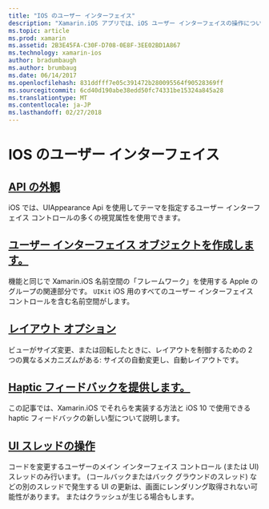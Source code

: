 ```yaml
---
title: "IOS のユーザー インターフェイス"
description: "Xamarin.iOS アプリでは、iOS ユーザー インターフェイスの操作について説明します。"
ms.topic: article
ms.prod: xamarin
ms.assetid: 2B3E45FA-C30F-D708-0E8F-3EE02BD1A867
ms.technology: xamarin-ios
author: bradumbaugh
ms.author: brumbaug
ms.date: 06/14/2017
ms.openlocfilehash: 831ddfff7e05c391472b280095564f90528369ff
ms.sourcegitcommit: 6cd40d190abe38edd50fc74331be15324a845a28
ms.translationtype: MT
ms.contentlocale: ja-JP
ms.lasthandoff: 02/27/2018
---
```

# <a name="user-interface-in-ios"></a>IOS のユーザー インターフェイス

## <a name="appearance-apiintroduction-to-the-appearance-apimd"></a>[API の外観](introduction-to-the-appearance-api.md)

iOS では、UIAppearance Api を使用してテーマを指定するユーザー インターフェイス コントロールの多くの視覚属性を使用できます。

## <a name="creating-user-interface-objectsiosuser-interfaceios-uicreating-ui-objectsmd"></a>[ユーザー インターフェイス オブジェクトを作成します。](~/ios/user-interface/ios-ui/creating-ui-objects.md)

機能と同じで Xamarin.iOS 名前空間の「フレームワーク」を使用する Apple のグループの関連部分です。 `UIKit` iOS 用のすべてのユーザー インターフェイス コントロールを含む名前空間がします。

## <a name="layout-optionsiosuser-interfaceios-uilayout-optionsmd"></a>[レイアウト オプション](~/ios/user-interface/ios-ui/layout-options.md)

ビューがサイズ変更、または回転したときに、レイアウトを制御するための 2 つの異なるメカニズムがある: サイズの自動変更し、自動レイアウトです。

## <a name="providing-haptic-feedbackiosuser-interfaceios-uihaptic-feedbackmd"></a>[Haptic フィードバックを提供します。](~/ios/user-interface/ios-ui/haptic-feedback.md)

この記事では、Xamarin.iOS でそれらを実装する方法と iOS 10 で使用できる haptic フィードバックの新しい型について説明します。

## <a name="working-with-the-ui-threadiosuser-interfaceios-uiui-threadmd"></a>[UI スレッドの操作](~/ios/user-interface/ios-ui/ui-thread.md)

コードを変更するユーザーのメイン インターフェイス コントロール (または UI) スレッドのみ行います。 (コールバックまたはバック グラウンドのスレッド) などの別のスレッドで発生する UI の更新は、画面にレンダリング取得されない可能性があります。 またはクラッシュが生じる場合もします。




